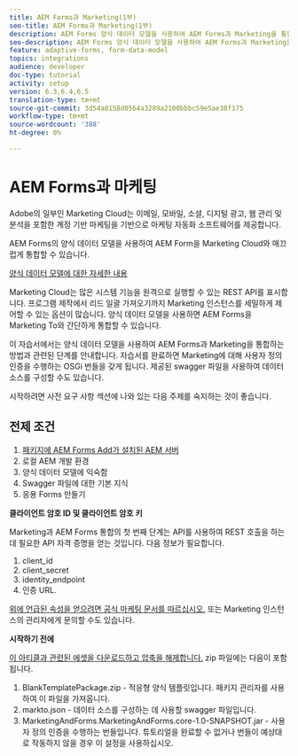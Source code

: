 ```yaml
---
title: AEM Forms과 Marketing(1부)
seo-title: AEM Forms과 Marketing(1부)
description: AEM Forms 양식 데이터 모델을 사용하여 AEM Forms과 Marketing을 통합하는 자습서입니다.
seo-description: AEM Forms 양식 데이터 모델을 사용하여 AEM Forms과 Marketing을 통합하는 자습서입니다.
feature: adaptive-forms, form-data-model
topics: integrations
audience: developer
doc-type: tutorial
activity: setup
version: 6.3,6.4,6.5
translation-type: tm+mt
source-git-commit: 3d54a8158d0564a3289a2100bbbc59e5ae38f175
workflow-type: tm+mt
source-wordcount: '388'
ht-degree: 0%

---
```



# AEM Forms과 마케팅

Adobe의 일부인 Marketing Cloud는 이메일, 모바일, 소셜, 디지털 광고, 웹 관리 및 분석을 포함한 계정 기반 마케팅을 기반으로 마케팅 자동화 소프트웨어를 제공합니다.

AEM Forms의 양식 데이터 모델을 사용하여 AEM Form을 Marketing Cloud와 매끄럽게 통합할 수 있습니다.

[양식 데이터 모델에 대한 자세한 내용](https://helpx.adobe.com/experience-manager/6-5/forms/using/data-integration.html)

Marketing Cloud는 많은 시스템 기능을 원격으로 실행할 수 있는 REST API를 표시합니다. 프로그램 제작에서 리드 일괄 가져오기까지 Marketing 인스턴스를 세밀하게 제어할 수 있는 옵션이 많습니다. 양식 데이터 모델을 사용하면 AEM Forms을 Marketing To와 간단하게 통합할 수 있습니다.

이 자습서에서는 양식 데이터 모델을 사용하여 AEM Forms과 Marketing을 통합하는 방법과 관련된 단계를 안내합니다. 자습서를 완료하면 Marketing에 대해 사용자 정의 인증을 수행하는 OSGi 번들을 갖게 됩니다. 제공된 swagger 파일을 사용하여 데이터 소스를 구성할 수도 있습니다.

시작하려면 사전 요구 사항 섹션에 나와 있는 다음 주제를 숙지하는 것이 좋습니다.

## 전제 조건

1. [패키지에 AEM Forms Add가 설치된 AEM 서버](/help/forms/adaptive-forms/installing-aem-form-on-windows-tutorial-use.md)
1. 로컬 AEM 개발 환경
1. 양식 데이터 모델에 익숙함
1. Swagger 파일에 대한 기본 지식
1. 응용 Forms 만들기

**클라이언트 암호 ID 및 클라이언트 암호 키**

Marketing과 AEM Forms 통합의 첫 번째 단계는 API를 사용하여 REST 호출을 하는 데 필요한 API 자격 증명을 얻는 것입니다. 다음 정보가 필요합니다.

1. client_id
1. client_secret
1. identity_endpoint
1. 인증 URL.

[위에 언급된 속성을 얻으려면 공식 마케팅 문서를 따르십시오.](https://developers.marketo.com/rest-api/) 또는 Marketing 인스턴스의 관리자에게 문의할 수도 있습니다.

**시작하기 전에**

[이 아티클과 관련된 에셋을 다운로드하고 압축을 해제합니다.](assets/aemformsandmarketo.zip) zip 파일에는 다음이 포함됩니다.

1. BlankTemplatePackage.zip - 적응형 양식 템플릿입니다. 패키지 관리자를 사용하여 이 파일을 가져옵니다.
1. markto.json - 데이터 소스를 구성하는 데 사용할 swagger 파일입니다.
1. MarketingAndForms.MarketingAndForms.core-1.0-SNAPSHOT.jar - 사용자 정의 인증을 수행하는 번들입니다. 튜토리얼을 완료할 수 없거나 번들이 예상대로 작동하지 않을 경우 이 설정을 사용하십시오.
